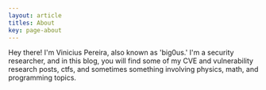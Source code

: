 ```yaml
---
layout: article
titles: About
key: page-about
---
```


Hey there! I'm Vinicius Pereira, also known as 'big0us.' I'm a security researcher, and in this blog, you will find some of my CVE and vulnerability research posts, ctfs, and sometimes something involving physics, math, and programming topics.
